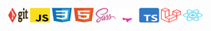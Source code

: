 <div align="left">
  <img src="/static/svg/git.svg" alt="git" height="30" width="40">
  <img src="/static/svg/js.svg" alt="javascript" height="30" width="40">
  <img src="/static/svg/css.svg" alt="css" height="30" width="40">
  <img src="/static/svg/html.svg" alt="html" height="30" width="40">
  <img src="/static/svg/sass.svg" alt="sass" height="30" width="40">
  <img src="/static/svg/astro-icon-light-gradient.svg" alt="astrojs" height="30" width="40">
  <img src="/static/svg/Typescript_logo_2020.svg" alt="typescript" height="30" width="40">
  <img src="/static/svg/laravel.svg" alt="laravel" height="30" width="40">
  <img src="/static/svg/react.svg" alt="react" height="30" width="40">
</div>

